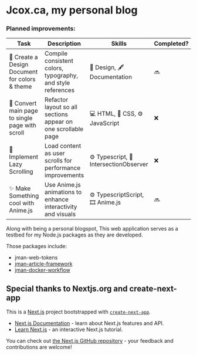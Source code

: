 # Jcox.ca, my personal blog

### Planned improvements:
| Task                                              | Description                                                     | Skills                               | Completed? |
|---------------------------------------------------|-----------------------------------------------------------------|--------------------------------------|------------|
| 📄 Create a Design Document for colors & theme    | Compile consistent colors, typography, and style references    | 🎨 Design, 🖋️ Documentation           | 🔜         |
| 📜 Convert main page to single page with scroll   | Refactor layout so all sections appear on one scrollable page   | 💻 HTML, 🎨 CSS, ⚙️ JavaScript         | ❌         |
| 🐌 Implement Lazy Scrolling                       | Load content as user scrolls for performance improvements      | ⚙️ Typescript, 👀 IntersectionObserver | ❌         |
| ✨ Make Something cool with Anime.js               | Use Anime.js animations to enhance interactivity and visuals   | ⚙️ TypescriptScript, 🎞️ Anime.js             | 🔜         |


Along with being a personal blogspot, This web application serves as a testbed for my Node.js packages as they are developed.

Those packages include:

- jman-web-tokens
- [jman-article-framework](https://github.com/JeremyCCox/jman-article-framework)
- [jman-docker-workflow](https://github.com/JeremyCCox/jman-docker-workflow)




## Special thanks to Nextjs.org and create-next-app  
This is a [Next.js](https://nextjs.org/) project bootstrapped with [`create-next-app`](https://github.com/vercel/next.js/tree/canary/packages/create-next-app).

- [Next.js Documentation](https://nextjs.org/docs) - learn about Next.js features and API.
- [Learn Next.js](https://nextjs.org/learn) - an interactive Next.js tutorial.

You can check out [the Next.js GitHub repository](https://github.com/vercel/next.js/) - your feedback and contributions are welcome!

